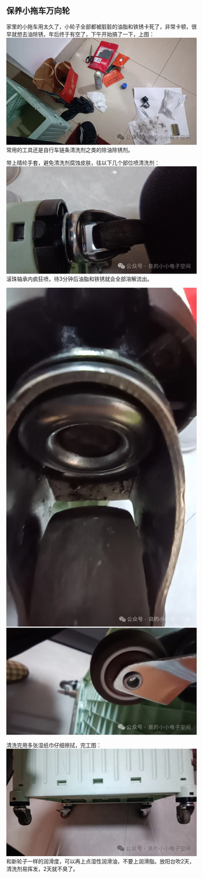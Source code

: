 ## 保养小拖车万向轮
家里的小拖车用太久了，小轮子全部都被脏脏的油脂和铁锈卡死了，非常卡顿，很早就想去油除锈，年后终于有空了，下午开始搞了一下，上图：
![0](../images/5-生活小技巧/04-保养小拖车万向轮/0.webp)
常用的工具还是自行车链条清洗剂之类的除油除锈剂。

带上晴纶手套​，避免清洗剂腐蚀皮肤，往以下几个部位喷清洗剂：
![1](../images/5-生活小技巧/04-保养小拖车万向轮/1.webp)
滚珠轴承内疯狂喷，待3分钟后油脂和铁锈就会全部溶解流出。

![2](../images/5-生活小技巧/04-保养小拖车万向轮/2.webp)
![3](../images/5-生活小技巧/04-保养小拖车万向轮/3.webp)

清洗完用多张湿纸巾仔细擦拭，完工图：
![4](../images/5-生活小技巧/04-保养小拖车万向轮/4.webp)
和新轮子一样的润滑度，可以再上点湿性润滑油，不要上润滑脂。放阳台吹2天，清洗剂易挥发，2天就不臭了。